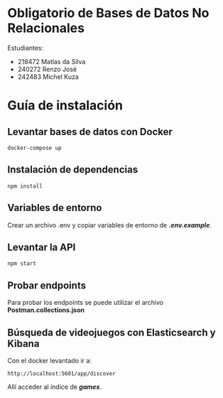 # Obligatorio de Bases de Datos No Relacionales

Estudiantes:

- 218472 Matías da Silva
- 240272 Renzo José
- 242483 Michel Kuza

# Guía de instalación

## Levantar bases de datos con Docker

```
docker-compose up
```

## Instalación de dependencias

```
npm install
```

## Variables de entorno

Crear un archivo .env y copiar variables de entorno de **_.env.example_**.

## Levantar la API

```
npm start
```

## Probar endpoints

Para probar los endpoints se puede utilizar el archivo **Postman.collections.json**

## Búsqueda de videojuegos con Elasticsearch y Kibana

Con el docker levantado ir a:

```
http://localhost:5601/app/discover
```

Allí acceder al índice de **_games_**.
